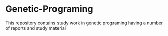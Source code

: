 # Genetic-Programing
This repository contains study work in genetic programing having a number of reports and study material
